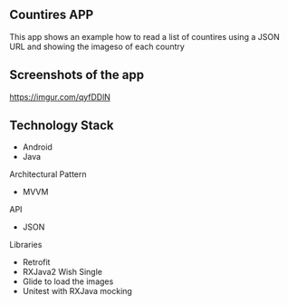 ## Countires APP

This app shows an example how to read a list of countires using a JSON URL and showing the imageso of each country

## Screenshots of the app
https://imgur.com/qyfDDlN

## Technology Stack

* Android
* Java

Architectural Pattern
* MVVM

API
* JSON

Libraries

* Retrofit
* RXJava2 Wish Single
* Glide to load the images
* Unitest with RXJava mocking
